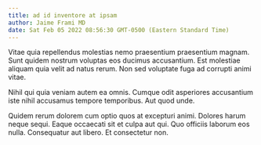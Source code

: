 ```yaml
---
title: ad id inventore at ipsam
author: Jaime Frami MD
date: Sat Feb 05 2022 08:56:30 GMT-0500 (Eastern Standard Time)
---
```

Vitae quia repellendus molestias nemo praesentium praesentium magnam. Sunt quidem nostrum voluptas eos ducimus accusantium. Est molestiae aliquam quia velit ad natus rerum. Non sed voluptate fuga ad corrupti animi vitae.

 Nihil qui quia veniam autem ea omnis. Cumque odit asperiores accusantium iste nihil accusamus tempore temporibus. Aut quod unde.

 Quidem rerum dolorem cum optio quos at excepturi animi. Dolores harum neque sequi. Eaque occaecati sit et culpa aut qui. Quo officiis laborum eos nulla. Consequatur aut libero. Et consectetur non.